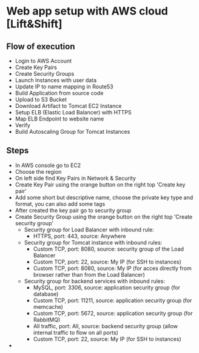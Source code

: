 # Web app setup with AWS cloud [Lift&Shift]

## Flow of execution
- Login to AWS Account
- Create Key Pairs
- Create Security Groups
- Launch Instances with user data
- Update IP to name mapping in Route53
- Build Application from source code
- Upload to S3 Bucket
- Download Artifact to Tomcat EC2 Instance
- Setup ELB (Elastic Load Balancer) with HTTPS
- Map ELB Endpoint to website name
- Verify
- Build Autoscaling Group for Tomcat Instances

## Steps
- In AWS console go to EC2
- Choose the region
- On left side find Key Pairs in Network & Security
- Create Key Pair using the orange button on the right top 'Create key pair'
- Add some short but descriptive name, choose the private key type and format, you can also add some tags
- After created the key pair go to security group
- Create Security Group using the orange button on the right top 'Create security group'
  - Security group for Load Balancer with inbound rule:
    - HTTPS, port: 443, source: Anywhere
  - Security group for Tomcat instance with inbound rules:
    - Custom TCP, port: 8080, source: security group of the Load Balancer
    - Custom TCP, port: 22, source: My IP (for SSH to instances)
    - Custom TCP, port: 8080, source: My IP (for acces directly from browser rather than from the Load Balancer)
  - Security group for backend services with inbound rules:
    - MySQL, port: 3306, source: application security group (for database)
    - Custom TCP, port: 11211, source: application security group (for memcache)
    - Custom TCP, port: 5672, source: application security group (for RabbitMQ)
    - All traffic, port: All, source: backend security group (allow internal traffic to flow on all ports)
    - Custom TCP, port: 22, source: My IP (for SSH to instances)
- 
